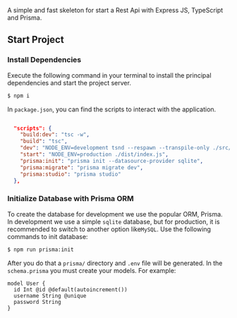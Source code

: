 A simple and fast skeleton for start a Rest Api with Express JS, TypeScript and Prisma.

## Start Project

### Install Dependencies

Execute the following command in your terminal to install the principal dependencies and start the project server.

```bash
$ npm i
```

In `package.json`, you can find the scripts to interact with the application.

```json

  "scripts": {
    "build:dev": "tsc -w",
    "build": "tsc",
    "dev": "NODE_ENV=development tsnd --respawn --transpile-only ./src/index.ts",
    "start": "NODE_ENV=production ./dist/index.js",
    "prisma:init": "prisma init --datasource-provider sqlite",
    "prisma:migrate": "prisma migrate dev",
    "prisma:studio": "prisma studio"
  },
```

### Initialize Database with Prisma ORM

To create the database for development we use the popular ORM, Prisma. In development we use a simple `sqlite` database, but for production, it is recommended to switch to another option like`MySQL`. 
Use the following commands to init database:

```bash
$ npm run prisma:init

```
After you do that a `prisma/` directory and `.env` file will be generated. In the `schema.prisma` you must create your models. For example: 
```prisma
model User {
  id Int @id @default(autoincrement())
  username String @unique
  password String 
}
``` 